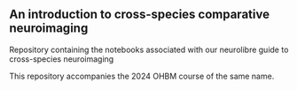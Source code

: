 ## An introduction to cross-species comparative neuroimaging

Repository containing the notebooks associated with our neurolibre guide to cross-species neuroimaging

This repository accompanies the 2024 OHBM course of the same name. 
